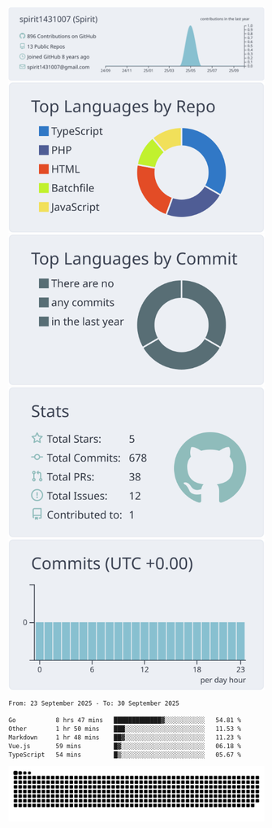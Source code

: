 [![](https://raw.githubusercontent.com/spirit1431007/spirit1431007/master/profile-summary-card-output/nord_bright/0-profile-details.svg)](https://git.io/spiritx)
[![](https://raw.githubusercontent.com/spirit1431007/spirit1431007/master/profile-summary-card-output/nord_bright/1-repos-per-language.svg)](https://git.io/spiritx) [![](https://raw.githubusercontent.com/spirit1431007/spirit1431007/master/profile-summary-card-output/nord_bright/2-most-commit-language.svg)](https://git.io/spiritx)
[![](https://raw.githubusercontent.com/spirit1431007/spirit1431007/master/profile-summary-card-output/nord_bright/3-stats.svg)](https://git.io/spiritx) [![](https://raw.githubusercontent.com/spirit1431007/spirit1431007/master/profile-summary-card-output/nord_bright/4-productive-time.svg)](https://git.io/spiritx)

<!--START_SECTION:waka-->

```txt
From: 23 September 2025 - To: 30 September 2025

Go           8 hrs 47 mins   █████████████▓░░░░░░░░░░░   54.81 %
Other        1 hr 50 mins    ███░░░░░░░░░░░░░░░░░░░░░░   11.53 %
Markdown     1 hr 48 mins    ██▓░░░░░░░░░░░░░░░░░░░░░░   11.23 %
Vue.js       59 mins         █▓░░░░░░░░░░░░░░░░░░░░░░░   06.18 %
TypeScript   54 mins         █▒░░░░░░░░░░░░░░░░░░░░░░░   05.67 %
```

<!--END_SECTION:waka-->

![contribution](https://github.com/spirit1431007/spirit1431007/blob/output/github-contribution-grid-snake.svg)
